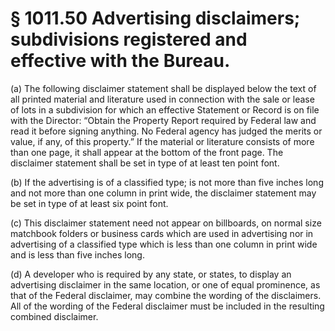 # § 1011.50   Advertising disclaimers; subdivisions registered and effective with the Bureau.

(a) The following disclaimer statement shall be displayed below the text of all printed material and literature used in connection with the sale or lease of lots in a subdivision for which an effective Statement or Record is on file with the Director: “Obtain the Property Report required by Federal law and read it before signing anything. No Federal agency has judged the merits or value, if any, of this property.” If the material or literature consists of more than one page, it shall appear at the bottom of the front page. The disclaimer statement shall be set in type of at least ten point font.


(b) If the advertising is of a classified type; is not more than five inches long and not more than one column in print wide, the disclaimer statement may be set in type of at least six point font.


(c) This disclaimer statement need not appear on billboards, on normal size matchbook folders or business cards which are used in advertising nor in advertising of a classified type which is less than one column in print wide and is less than five inches long.


(d) A developer who is required by any state, or states, to display an advertising disclaimer in the same location, or one of equal prominence, as that of the Federal disclaimer, may combine the wording of the disclaimers. All of the wording of the Federal disclaimer must be included in the resulting combined disclaimer.




